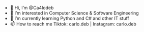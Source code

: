 - 👋 Hi, I’m @Ca4lodeb 
- 👀 I’m interested in Computer Science & Software Engineering
- 🌱 I’m currently learning Python and C# and other IT stuff
- 📫 How to reach me Tiktok: carlo.deb | Instagram: carlo.deb


